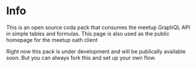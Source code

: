 # Info
This is an open source coda pack that consumes the meetup GraphQL API in simple tables and formulas.
This page is also used as the public homepage for the meetup oath client

Right now this pack is under development and  will be publically available soon.
But you can always fork this and set up your own flow.